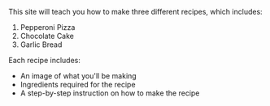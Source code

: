 This site will teach you how to make three different recipes, which includes:
  1. Pepperoni Pizza
  2. Chocolate Cake
  3. Garlic Bread

Each recipe includes:
  - An image of what you'll be making
  - Ingredients required for the recipe
  - A step-by-step instruction on how to make the recipe